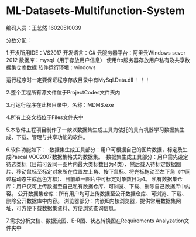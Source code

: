 # ML-Datasets-Multifunction-System
编码人员：王艺然 16020510039


分数分配：

1.开发所用IDE：VS2017
  开发语言：C#
  云服务器平台：阿里云WIndows sever 2012
  数据库：mysql（用于存放用户信息）
         使用ftp服务器存放用户私有及共享数据集仓库数据
  软件运行环境：windows   
  
  运行程序时一定要保证程序存放目录中有MySql.Data.dll ！！！

2.整个工程所有源文件位于ProjectCodes文件夹内

3.可运行程序在此根目录中，名称：MDMS.exe

4.所有上交文档位于Files文件夹中

 
5.本软件工程项目制作了一款以数据集生成工具为依托的具有机器学习数据集生成、下载、管理与共享功能的软件。

6.软件功能如下：
  ·数据集生成工具部分：用户可根据自己的图片数据，标定及生成Pascal VOC2007数据集格式的数据集。
  ·数据集生成工具部分：用户需先设定待选类标（目前可设同一图片内最大类标数目为4类）、然后载入待标定数据图片、移动鼠标至标定对象所在位置左上角、按下鼠标、将光标拖动至左下角（中间过程动态生成蓝色方框）、目前单一图片中可标定对象数目为4。
  私有数据集仓库：用户仅可上传数据至自己私有数据仓库、可浏览、下载、删除自己数据库中内容。
  公开数据集仓库：所有用户均可上传数据至公开数据仓库、可浏览、下载、删除公开数据库中内容。
  浏览器部分：内嵌IE内核浏览器，提供常用数据集网址，可方便下载数据集资料、方便浏览查询信息。



7.需求分析文档、数据流图、E-R图、状态转换图在Requirements Analyzation文件夹中
